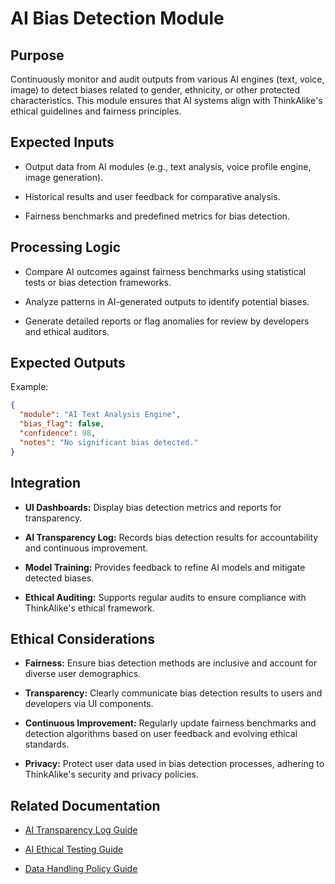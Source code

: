 # AI Bias Detection Module

## Purpose

Continuously monitor and audit outputs from various AI engines (text, voice, image) to detect biases related to gender, ethnicity, or other protected characteristics. This module ensures that AI systems align with ThinkAlike's ethical guidelines and fairness principles.

## Expected Inputs

* Output data from AI modules (e.g., text analysis, voice profile engine, image generation).

* Historical results and user feedback for comparative analysis.

* Fairness benchmarks and predefined metrics for bias detection.

## Processing Logic

* Compare AI outcomes against fairness benchmarks using statistical tests or bias detection frameworks.

* Analyze patterns in AI-generated outputs to identify potential biases.

* Generate detailed reports or flag anomalies for review by developers and ethical auditors.

## Expected Outputs

Example:

```json
{
  "module": "AI Text Analysis Engine",
  "bias_flag": false,
  "confidence": 98,
  "notes": "No significant bias detected."
}

```

## Integration

* **UI Dashboards:** Display bias detection metrics and reports for transparency.

* **AI Transparency Log:** Records bias detection results for accountability and continuous improvement.

* **Model Training:** Provides feedback to refine AI models and mitigate detected biases.

* **Ethical Auditing:** Supports regular audits to ensure compliance with ThinkAlike's ethical framework.

## Ethical Considerations

* **Fairness:** Ensure bias detection methods are inclusive and account for diverse user demographics.

* **Transparency:** Clearly communicate bias detection results to users and developers via UI components.

* **Continuous Improvement:** Regularly update fairness benchmarks and detection algorithms based on user feedback and evolving ethical standards.

* **Privacy:** Protect user data used in bias detection processes, adhering to ThinkAlike's security and privacy policies.

## Related Documentation

* [AI Transparency Log Guide](../guides/developer_guides/ai/ai_transparency_log.md)

* [AI Ethical Testing Guide](../guides/developer_guides/ai/AI_Ethical_Testing_Guide.md)

* [Data Handling Policy Guide](../guides/developer_guides/data_handling_policy_guide.md)
